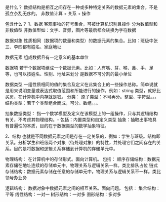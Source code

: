 是什么？
数据结构是相互之间存在一种或多种特定关系的数据元素的集合。不是孤立杂乱无序的。
非数值计算 + 关系 + 操作

包含什么？
1、数据
客观事物的符号集合，可被计算机识别且操作
分为数值型和非数值型
非数值型如：文字、音频，图片等最后都会转换为字符数据

数据对象
性质相同（数据项的数量和类型）的数据元素的集合。比如：班级中张三、李四都有姓名、家庭地址

数据元素
组成数据且有一定意义的基本单位

数据项
若干个数据项组成一个数据元素。比如：人有嘴、耳、喉、鼻、手、足等，也可以按姓名、性别、地址来划分
是数据不可分割的最小单位

数据类型
一组性质相同的值的集合及定义在此集合上的一些操作总称。简单说就是用来说明变量或表达式取值范围和所能进行的操作。例如：string 类型，就好比买房，在计算机中内存就是钱。
分类：
原子类型：不可再分。整型、字符型。。。
结构类型：若干个类型组合而成，可分。数组。。。

抽象数据类型：
指一个数学模型及定义在该模型上的一组操作，只与其逻辑结构有关，不考虑其物理结构。- 包括：内置类型和自定义类型
抽象：抽取出事物具有普遍性的本质，目的在于数据类型的数学抽象特征。

2、结构
也就是不同数据元素之间是存在一定关系的，例如：学生与班级。结构即关系。分析学生和班级两个对象（待处理对象）的特性，并处理它们之间存在的关系。目的是将数据和逻辑关系存储到计算机的存储单元中。

物理结构：
在计算机中的存储形式。面向计算机。
包括：
顺序存储结构：数据元素存储在地址连续的存储单元中，物理关系与逻辑关系一样。类比排队占位
链式存储结构：数据元素存储在任意的存储单元中，物理关系与逻辑关系不一样。类比领号办业务

逻辑结构：
数据对象中数据元素之间的相互关系。面向问题。
包括：
集合结构：平等
线性结构：一对一
树形结构：一对多
图形结构：多对多

